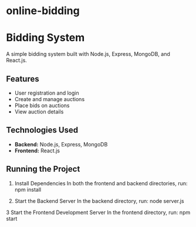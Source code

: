 # online-bidding
# Bidding System

A simple bidding system built with Node.js, Express, MongoDB, and React.js.

## Features

- User registration and login
- Create and manage auctions
- Place bids on auctions
- View auction details

## Technologies Used

- **Backend:** Node.js, Express, MongoDB
- **Frontend:** React.js

## Running the Project
1. Install Dependencies
In both the frontend and backend directories, run:
npm install

2. Start the Backend Server
In the backend directory, run:
node server.js

3 Start the Frontend Development Server
In the frontend directory, run:
npm start

